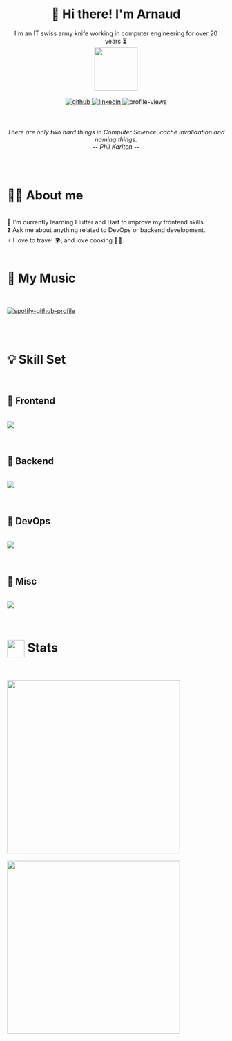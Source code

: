 

# <div align="center">👋 **Hi there! I'm Arnaud**</div>
<div align="center">
I'm an IT swiss army knife working in computer engineering for over 20 years ⏳<br />
<img src="https://arnaudcoral.fr/knife.png" width="100" />
</div>
<br />
<div align="center">
<a href="https://github.com/arnaud-coral" target="_blank">
<img src=https://img.shields.io/badge/github-%2324292e.svg?&style=for-the-badge&logo=github&logoColor=white alt=github style="margin-bottom: 5px;" />
</a>
<a href="https://linkedin.com/in/arnaud-coral" target="_blank">
<img src=https://img.shields.io/badge/linkedin-%231E77B5.svg?&style=for-the-badge&logo=linkedin&logoColor=white alt=linkedin style="margin-bottom: 5px;" />
</a>
<img src="https://komarev.com/ghpvc/?username=arnaud-coral&&style=for-the-badge" alt="profile-views" style="margin-bottom: 5px;" />
</div>

<br />
<br />

<div align="center">

*There are only two hard things in Computer Science: cache invalidation and naming things.
<br />
-- Phil Karlton --*

</div>

<br />
<br />

# **🙋‍♂️ About me**

<br />
🌱 I’m currently learning Flutter and Dart to improve my frontend skills.<br />
❓ Ask me about anything related to DevOps or backend development.<br>
⚡ I love to travel 🌍, and love cooking 👨‍🍳.

<br />
<br />

# **🎵 My Music**

<br />
<div>

[![spotify-github-profile](https://spotify-github-profile.vercel.app/api/view?uid=arco51&cover_image=true&theme=novatorem&bar_color=53b14f&bar_color_cover=true)](https://github.com/kittinan/spotify-github-profile)

</div>

<br />
<br />

# **💡 Skill Set**

<br />

## **🎨 Frontend**
<br />
<div>
<img src="https://skillicons.dev/icons?i=html,css,bootstrap,flutter,dart,angular,javascript,typescript&perline=6" />
</div>

<br />
<br />

## **🧩 Backend**
<br />
<div>
<img src="https://skillicons.dev/icons?i=php,nodejs,deno,express,pug,lua,python,graphql,mysql,postgres,mongodb,redis&perline=6" />
</div>

<br />
<br />

## **🔧 DevOps**
<br />
<div>
<img src="https://skillicons.dev/icons?i=aws,gcp,ansible,bash,linux,docker,gitlab,github,git,nginx,grafana,prometheus&perline=6" />
</div>

<br />
<br />

## **🚽 Misc**
<br />
<div>
<img src="https://skillicons.dev/icons?i=vscode,regex,wordpress,ps,raspberrypi,figma&perline=6" />
</div>

<br />
<br />

# **<img src="https://github.githubassets.com/images/icons/emoji/octocat.png" height="40" width="40" align="absmiddle"> Stats**

<br />
<br />

<div>
<img src="https://github-readme-stats.vercel.app/api/top-langs/?username=arnaud-coral&hide_border=true&layout=compact" align="center" width="400px" />
<br />
<br />
<img src="https://github-readme-stats.vercel.app/api?username=arnaud-coral" align="center" width="400px" />

</div>

<br />
<br />
